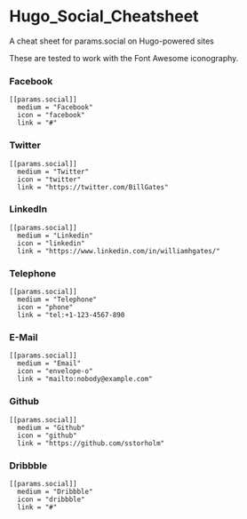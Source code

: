 # Hugo_Social_Cheatsheet
A cheat sheet for params.social on Hugo-powered sites

These are tested to work with the Font Awesome iconography.

### Facebook
```
[[params.social]]
  medium = "Facebook"
  icon = "facebook"
  link = "#"
```
### Twitter
```
[[params.social]]
  medium = "Twitter"
  icon = "twitter"
  link = "https://twitter.com/BillGates"
```
### LinkedIn
```
[[params.social]]
  medium = "Linkedin"
  icon = "linkedin"
  link = "https://www.linkedin.com/in/williamhgates/"  
```
### Telephone
```
[[params.social]]
  medium = "Telephone"
  icon = "phone"
  link = "tel:+1-123-4567-890
```
### E-Mail
```
[[params.social]]
  medium = "Email"
  icon = "envelope-o"
  link = "mailto:nobody@example.com"
```
### Github
```
[[params.social]]
  medium = "Github"
  icon = "github"
  link = "https://github.com/sstorholm"
```
### Dribbble
```
[[params.social]]
  medium = "Dribbble"
  icon = "dribbble"
  link = "#"
```


